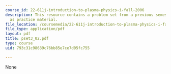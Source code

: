 ```yaml
---
course_id: 22-611j-introduction-to-plasma-physics-i-fall-2006
description: This resource contains a problem set from a previous semester, provided
  as practice material.
file_location: /coursemedia/22-611j-introduction-to-plasma-physics-i-fall-2006/793c31c98639c76bb85e7ce7d05fc755_pset3_02.pdf
file_type: application/pdf
layout: pdf
title: pset3_02.pdf
type: course
uid: 793c31c98639c76bb85e7ce7d05fc755

---
```

None